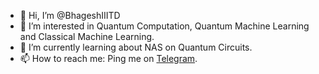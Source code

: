 - 👋 Hi, I’m @BhageshIIITD
- 👀 I’m interested in Quantum Computation, Quantum Machine Learning and Classical Machine Learning.
- 🌱 I’m currently learning about NAS on Quantum Circuits.
- 📫 How to reach me: Ping me on [Telegram][1].

[1]: https://t.me/SlyCop/ "Telegram" 

<!---
BhageshIIITD/BhageshIIITD is a ✨ special ✨ repository because its `README.md` (this file) appears on your GitHub profile.
You can click the Preview link to take a look at your changes.
--->
